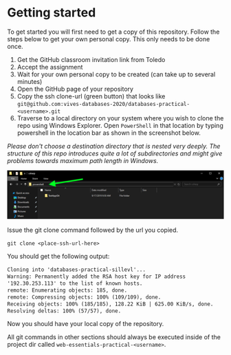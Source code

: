 # Getting started

To get started you will first need to get a copy of this repository. Follow the steps below to get your own personal copy. This only needs to be done once.

1. Get the GitHub classroom invitation link from Toledo
1. Accept the assignment
1. Wait for your own personal copy to be created (can take up to several minutes)
1. Open the GitHub page of your repository
1. Copy the ssh clone-url (green button) that looks like `git@github.com:vives-databases-2020/databases-practical-<username>.git`
1. Traverse to a local directory on your system where you wish to clone the repo using Windows Explorer. Open `PowerShell` in that location by typing powershell in the location bar as shown in the screenshot below.

_Please don't choose a destination directory that is nested very deeply. The structure of this repo introduces quite a lot of subdirectories and might give problems towards maximum path length in Windows._

![Opening PowerShell in directory](./img/powershell.png)

Issue the git clone command followed by the url you copied.

```shell
git clone <place-ssh-url-here>
```

You should get the following output:

```shell
Cloning into 'databases-practical-sillevl'...
Warning: Permanently added the RSA host key for IP address '192.30.253.113' to the list of known hosts.
remote: Enumerating objects: 185, done.
remote: Compressing objects: 100% (109/109), done.
Receiving objects: 100% (185/185), 128.22 KiB | 625.00 KiB/s, done.
Resolving deltas: 100% (57/57), done.
```

Now you should have your local copy of the repository.

All git commands in other sections should always be executed inside of the project dir called `web-essentials-practical-<username>`.
